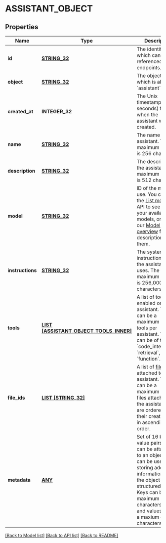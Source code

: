 # ASSISTANT_OBJECT

## Properties
Name | Type | Description | Notes
------------ | ------------- | ------------- | -------------
**id** | [**STRING_32**](STRING_32.md) | The identifier, which can be referenced in API endpoints. | [default to null]
**object** | [**STRING_32**](STRING_32.md) | The object type, which is always &#x60;assistant&#x60;. | [default to null]
**created_at** | **INTEGER_32** | The Unix timestamp (in seconds) for when the assistant was created. | [default to null]
**name** | [**STRING_32**](STRING_32.md) | The name of the assistant. The maximum length is 256 characters.  | [default to null]
**description** | [**STRING_32**](STRING_32.md) | The description of the assistant. The maximum length is 512 characters.  | [default to null]
**model** | [**STRING_32**](STRING_32.md) | ID of the model to use. You can use the [List models](/docs/api-reference/models/list) API to see all of your available models, or see our [Model overview](/docs/models/overview) for descriptions of them.  | [default to null]
**instructions** | [**STRING_32**](STRING_32.md) | The system instructions that the assistant uses. The maximum length is 256,000 characters.  | [default to null]
**tools** | [**LIST [ASSISTANT_OBJECT_TOOLS_INNER]**](AssistantObject_tools_inner.md) | A list of tool enabled on the assistant. There can be a maximum of 128 tools per assistant. Tools can be of types &#x60;code_interpreter&#x60;, &#x60;retrieval&#x60;, or &#x60;function&#x60;.  | [default to []]
**file_ids** | [**LIST [STRING_32]**](STRING_32.md) | A list of [file](/docs/api-reference/files) IDs attached to this assistant. There can be a maximum of 20 files attached to the assistant. Files are ordered by their creation date in ascending order.  | [default to []]
**metadata** | [**ANY**](.md) | Set of 16 key-value pairs that can be attached to an object. This can be useful for storing additional information about the object in a structured format. Keys can be a maximum of 64 characters long and values can be a maxium of 512 characters long.  | [default to null]

[[Back to Model list]](../README.md#documentation-for-models) [[Back to API list]](../README.md#documentation-for-api-endpoints) [[Back to README]](../README.md)



